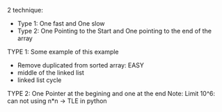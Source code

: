 2 technique:

- Type 1: One fast and One slow
- Type 2: One Pointing to the Start and One pointing to the end of the array

TYPE 1: Some example of this example

- Remove duplicated from sorted array: EASY
- middle of the linked list
- linked list cycle

TYPE 2: One Pointer at the begining and one at the end
Note: Limit 10^6: can not using n\*n -> TLE in python
